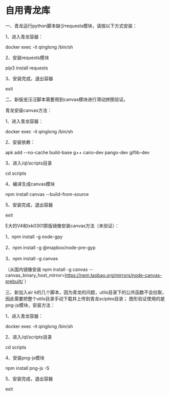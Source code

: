 # 自用青龙库
一、青龙运行python脚本缺少requests模块，请按以下方式安装：

1、进入青龙容器：
   
docker exec -it qinglong /bin/sh

2、安装requests模块

pip3 install requests

3、安装完成，退出容器
   
exit

二、新版宠汪汪脚本需要用到canvas模块进行滑动拼图验证。

青龙安装canvas方法：

1、进入青龙容器：
   
docker exec -it qinglong /bin/sh
   
2、安装依赖：
   
apk add --no-cache build-base g++ cairo-dev pango-dev giflib-dev
   
3、进入/ql/scripts目录
   
cd scripts
 
4、编译生成canvas模块
  
npm install canvas --build-from-source
   
5、安装完成，退出容器
   
exit
   
   
E大的V4和lxk0301原版镜像安装canvas方法（未验证）：

1、npm install -g node-gpy

2、npm install -g @mapbox/node-pre-gyp

3、npm install -g canvas

（从国内镜像安装 npm install -g canvas --canvas_binary_host_mirror=https://npm.taobao.org/mirrors/node-canvas-prebuilt/ ）

三、新加入air k的几个脚本，因为青龙的问题，utils目录下的公共函数不会拉取，因此需要把整个utils目录手动下载并上传到青龙sciptes目录；
    图形验证使用的是png-js模块，安装方法：

1、进入青龙容器：
   
docker exec -it qinglong /bin/sh
   
2、进入/ql/scripts目录
   
cd scripts
 
4、安装png-js模块
  
npm install png-js -S
   
5、安装完成，退出容器
   
exit
